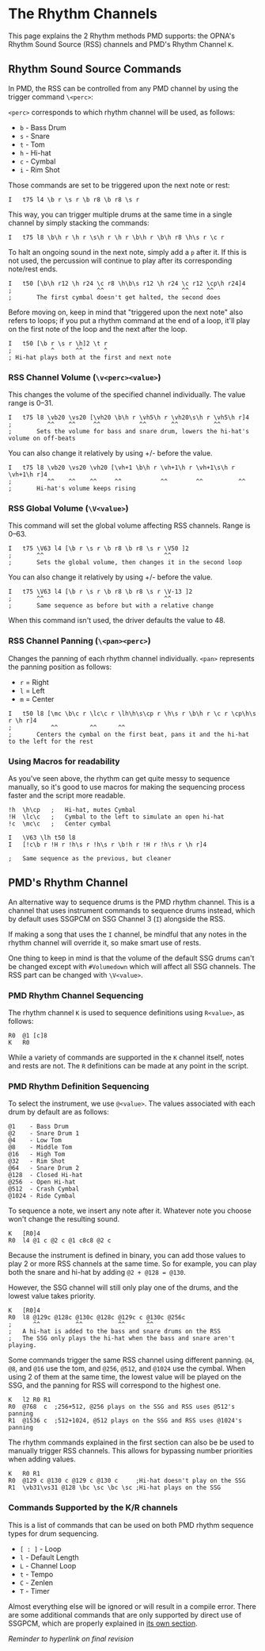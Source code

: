 # The Rhythm Channels

This page explains the 2 Rhythm methods PMD supports: the OPNA's Rhythm Sound Source (RSS) channels and PMD's Rhythm Channel `K`.

## Rhythm Sound Source Commands

In PMD, the RSS can be controlled from any PMD channel by using the trigger command `\<perc>`:

`<perc>` corresponds to which rhythm channel will be used, as follows:

- `b` - Bass Drum
- `s` - Snare
- `t` - Tom
- `h` - Hi-hat
- `c` - Cymbal
- `i` - Rim Shot 

Those commands are set to be triggered upon the next note or rest:

```
I   t75 l4 \b r \s r \b r8 \b r8 \s r
```

This way, you can trigger multiple drums at the same time in a single channel by simply stacking the commands:

```
I   t75 l8 \b\h r \h r \s\h r \h r \b\h r \b\h r8 \h\s r \c r
```

To halt an ongoing sound in the next note, simply add a `p` after it. If this is not used, the percussion will continue to play after its corresponding note/rest ends.

```
I   t50 [\b\h r12 \h r24 \c r8 \h\b\s r12 \h r24 \c r12 \cp\h r24]4
;                        ^^                      ^^     ^^
;       The first cymbal doesn't get halted, the second does
```

Before moving on, keep in mind that "triggered upon the next note" also refers to loops; if you put a rhythm command at the end of a loop, it'll play on the first note of the loop and the next after the loop.

```
I   t50 [\b r \s r \h]2 \t r
;           ^      ^^      ^
; Hi-hat plays both at the first and next note
```

### RSS Channel Volume (`\v<perc><value>`)

This changes the volume of the specified channel individually. The value range is 0–31.

```
I   t75 l8 \vb20 \vs20 [\vh20 \b\h r \vh5\h r \vh20\s\h r \vh5\h r]4
;          ^^    ^^     ^^           ^^       ^^          ^^
;       Sets the volume for bass and snare drum, lowers the hi-hat's volume on off-beats
```

You can also change it relatively by using +/- before the value.
```
I   t75 l8 \vb20 \vs20 \vh20 [\vh+1 \b\h r \vh+1\h r \vh+1\s\h r \vh+1\h r]4
;          ^^    ^^    ^^     ^^           ^^        ^^          ^^
;       Hi-hat's volume keeps rising
```



### RSS Global Volume (`\V<value>`)

This command will set the global volume affecting RSS channels. Range is 0–63.

```
I   t75 \V63 l4 [\b r \s r \b r8 \b r8 \s r \V50 ]2
;       ^^                                  ^^
;       Sets the global volume, then changes it in the second loop
```

You can also change it relatively by using +/- before the value.

```
I   t75 \V63 l4 [\b r \s r \b r8 \b r8 \s r \V-13 ]2
;       ^^                                  ^^
;       Same sequence as before but with a relative change
```

When this command isn't used, the driver defaults the value to 48.

### RSS Channel Panning (`\<pan><perc>`)

Changes the panning of each rhythm channel individually. `<pan>` represents the panning position as follows:

- `r` = Right
- `l` = Left
- `m` = Center
```
I   t50 l8 [\mc \b\c r \lc\c r \lh\h\s\cp r \h\s r \b\h r \c r \cp\h\s r \h r]4
;           ^^         ^^      ^^
;       Centers the cymbal on the first beat, pans it and the hi-hat to the left for the rest
```

### Using Macros for readability

As you've seen above, the rhythm can get quite messy to sequence manually, so it's good to use macros for making the sequencing process faster and the script more readable.
```
!h  \h\cp   ;   Hi-hat, mutes Cymbal
!H  \lc\c   ;   Cymbal to the left to simulate an open hi-hat
!c  \mc\c   ;   Center cymbal

I   \V63 \lh t50 l8 
I   [!c\b r !H r !h\s r !h\s r \b!h r !H r !h\s r \h r]4

;   Same sequence as the previous, but cleaner
```

## PMD's Rhythm Channel

An alternative way to sequence drums is the PMD rhythm channel. This is a channel that uses instrument commands to sequence drums instead, which by default uses SSGPCM on SSG Channel 3 (`I`) alongside the RSS.

If making a song that uses the `I` channel, be mindful that any notes in the rhythm channel will override it, so make smart use of rests.

One thing to keep in mind is that the volume of the default SSG drums can't be changed except with `#Volumedown` which will affect all SSG channels. The RSS part can be changed with `\V<value>`.

### PMD Rhythm Channel Sequencing

The rhythm channel `K` is used to sequence definitions using `R<value>`, as follows:

```
R0  @1 [c]8
K   R0
```

While a variety of commands are supported in the `K` channel itself, notes and rests are not. The `R` definitions can be made at any point in the script.

### PMD Rhythm Definition Sequencing

To select the instrument, we use `@<value>`. The values associated with each drum by default are as follows:
```
@1	  - Bass Drum
@2	  - Snare Drum 1
@4	  - Low Tom
@8	  - Middle Tom
@16	  - High Tom
@32	  - Rim Shot
@64	  - Snare Drum 2
@128  - Closed Hi-hat
@256  - Open Hi-hat
@512  - Crash Cymbal
@1024 - Ride Cymbal
```

To sequence a note, we insert any note after it. Whatever note you choose won't change the resulting sound.

```
K   [R0]4
R0  l4 @1 c @2 c @1 c8c8 @2 c
```

Because the instrument is defined in binary, you can add those values to play 2 or more RSS channels at the same time. So for example, you can play both the snare and hi-hat by adding `@2 + @128 = @130`.

However, the SSG channel will still only play one of the drums, and the lowest value takes priority.

```
K   [R0]4
R0  l8 @129c @128c @130c @128c @129c c @130c @256c
;      ^^          ^^          ^^      ^^
;   A hi-hat is added to the bass and snare drums on the RSS
;   The SSG only plays the hi-hat when the bass and snare aren't playing.
```

Some commands trigger the same RSS channel using different panning. `@4`, `@8`, and `@16` use the tom, and `@256`, `@512`, and `@1024` use the cymbal. When using 2 of them at the same time, the lowest value will be played on the SSG, and the panning for RSS will correspond to the highest one.

```
K   l2 R0 R1
R0  @768  c  ;256+512, @256 plays on the SSG and RSS uses @512's panning
R1  @1536 c  ;512+1024, @512 plays on the SSG and RSS uses @1024's panning
```

The rhythm commands explained in the first section can also be be used to manually trigger RSS channels. This allows for bypassing number priorities when adding values.

```
K   R0 R1
R0  @129 c @130 c @129 c @130 c     ;Hi-hat doesn't play on the SSG
R1  \vb31\vs31 @128 \bc \sc \bc \sc ;Hi-hat plays on the SSG
```

### Commands Supported by the K/R channels

This is a list of commands that can be used on both PMD rhythm sequence types for drum sequencing.

 - `[ : ]` - Loop
 - `l` - Default Length
 - `L` - Channel Loop
 - `t` - Tempo
 - `C` - Zenlen
 - `T` - Timer

Almost everything else will be ignored or will result in a compile error. There are some additional commands that are only supported by direct use of SSGPCM, which are properly explained in [its own section](./6PCM.md).

_Reminder to hyperlink on final revision_